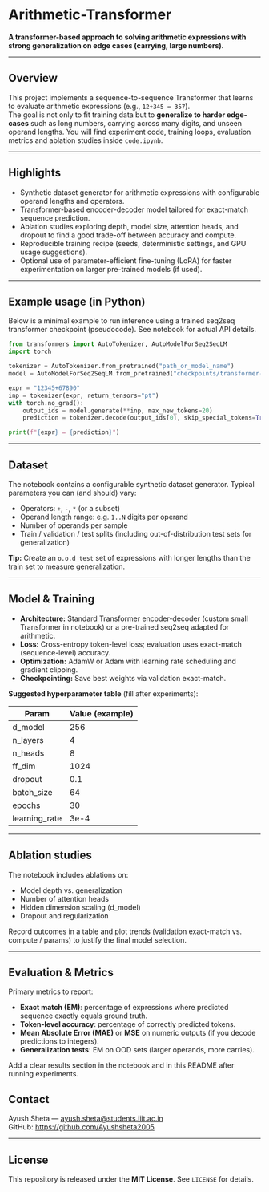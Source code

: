 
# Arithmetic-Transformer

**A transformer-based approach to solving arithmetic expressions with strong generalization on edge cases (carrying, large numbers).**

---

## Overview

This project implements a sequence-to-sequence Transformer that learns to evaluate arithmetic expressions (e.g., `12+345 = 357`).  
The goal is not only to fit training data but to **generalize to harder edge-cases** such as long numbers, carrying across many digits, and unseen operand lengths. You will find experiment code, training loops, evaluation metrics and ablation studies inside `code.ipynb`.

---

## Highlights

- Synthetic dataset generator for arithmetic expressions with configurable operand lengths and operators.  
- Transformer-based encoder-decoder model tailored for exact-match sequence prediction.  
- Ablation studies exploring depth, model size, attention heads, and dropout to find a good trade-off between accuracy and compute.  
- Reproducible training recipe (seeds, deterministic settings, and GPU usage suggestions).  
- Optional use of parameter-efficient fine-tuning (LoRA) for faster experimentation on larger pre-trained models (if used).

---


## Example usage (in Python)

Below is a minimal example to run inference using a trained seq2seq transformer checkpoint (pseudocode). See notebook for actual API details.

```python
from transformers import AutoTokenizer, AutoModelForSeq2SeqLM
import torch

tokenizer = AutoTokenizer.from_pretrained("path_or_model_name")
model = AutoModelForSeq2SeqLM.from_pretrained("checkpoints/transformer-best")

expr = "12345+67890"
inp = tokenizer(expr, return_tensors="pt")
with torch.no_grad():
    output_ids = model.generate(**inp, max_new_tokens=20)
    prediction = tokenizer.decode(output_ids[0], skip_special_tokens=True)

print(f"{expr} = {prediction}")
```

---

## Dataset

The notebook contains a configurable synthetic dataset generator. Typical parameters you can (and should) vary:

- Operators: `+`, `-`, `*` (or a subset)
- Operand length range: e.g. `1..N` digits per operand
- Number of operands per sample
- Train / validation / test splits (including out-of-distribution test sets for generalization)

**Tip:** Create an `o.o.d_test` set of expressions with longer lengths than the train set to measure generalization.

---

## Model & Training

- **Architecture:** Standard Transformer encoder-decoder (custom small Transformer in notebook) or a pre-trained seq2seq adapted for arithmetic.
- **Loss:** Cross-entropy token-level loss; evaluation uses exact-match (sequence-level) accuracy.
- **Optimization:** AdamW or Adam with learning rate scheduling and gradient clipping.
- **Checkpointing:** Save best weights via validation exact-match.

**Suggested hyperparameter table** (fill after experiments):

| Param            | Value (example) |
|------------------|-----------------|
| d_model          | 256             |
| n_layers         | 4               |
| n_heads          | 8               |
| ff_dim           | 1024            |
| dropout          | 0.1             |
| batch_size       | 64              |
| epochs           | 30              |
| learning_rate    | 3e-4            |

---

## Ablation studies

The notebook includes ablations on:
- Model depth vs. generalization
- Number of attention heads
- Hidden dimension scaling (d_model)
- Dropout and regularization

Record outcomes in a table and plot trends (validation exact-match vs. compute / params) to justify the final model selection.

---

## Evaluation & Metrics

Primary metrics to report:

- **Exact match (EM)**: percentage of expressions where predicted sequence exactly equals ground truth.
- **Token-level accuracy**: percentage of correctly predicted tokens.
- **Mean Absolute Error (MAE)** or **MSE** on numeric outputs (if you decode predictions to integers).
- **Generalization tests**: EM on OOD sets (larger operands, more carries).

Add a clear results section in the notebook and in this README after running experiments.






## Contact

Ayush Sheta — ayush.sheta@students.iiit.ac.in  
GitHub: https://github.com/Ayushsheta2005

---

## License

This repository is released under the **MIT License**. See `LICENSE` for details.
